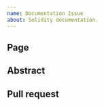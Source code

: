 ```yaml
---
name: Documentation Issue
about: Solidity documentation.
---
```


## Page

<!--
Please link directly to the page which you think has a problem
-->

## Abstract

<!--
Please describe in detail what is wrong.
-->

## Pull request

<!--
Please link to your pull request which resolves this issue
-->
